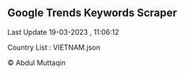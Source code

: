 

## Google Trends Keywords Scraper 
 
Last Update 19-03-2023 , 11:06:12

Country List :
VIETNAM.json



© Abdul Muttaqin 
